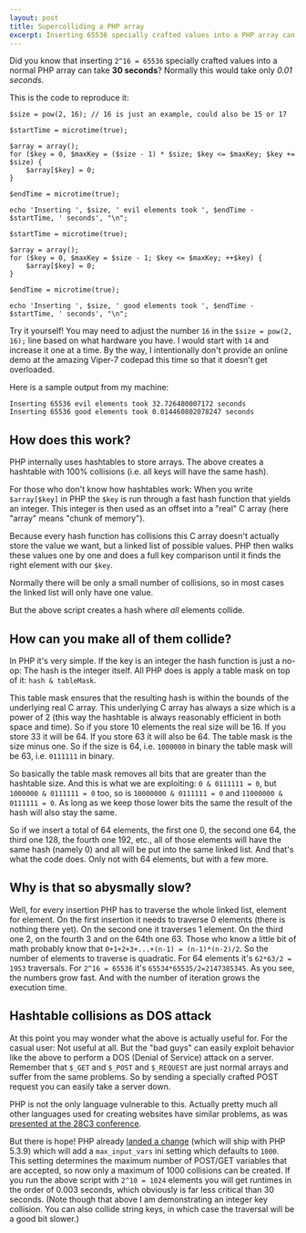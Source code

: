 ```yaml
---
layout: post
title: Supercolliding a PHP array
excerpt: Inserting 65536 specially crafted values into a PHP array can take 30 seconds, whereas normally it would only take 0.01 seconds.
---
```

Did you know that inserting `2^16 = 65536` specially crafted values into a normal PHP array can take
**30 seconds**? Normally this would take only *0.01 seconds*.

This is the code to reproduce it:

```php?start_inline=1
$size = pow(2, 16); // 16 is just an example, could also be 15 or 17

$startTime = microtime(true);

$array = array();
for ($key = 0, $maxKey = ($size - 1) * $size; $key <= $maxKey; $key += $size) {
    $array[$key] = 0;
}

$endTime = microtime(true);

echo 'Inserting ', $size, ' evil elements took ', $endTime - $startTime, ' seconds', "\n";

$startTime = microtime(true);

$array = array();
for ($key = 0, $maxKey = $size - 1; $key <= $maxKey; ++$key) {
    $array[$key] = 0;
}

$endTime = microtime(true);

echo 'Inserting ', $size, ' good elements took ', $endTime - $startTime, ' seconds', "\n";
```

Try it yourself! You may need to adjust the number `16` in the `$size = pow(2, 16);` line based on
what hardware you have. I would start with `14` and increase it one at a time. By the way, I
intentionally don't provide an online demo at the amazing Viper-7 codepad this time so that it
doesn't get overloaded.

Here is a sample output from my machine:

    Inserting 65536 evil elements took 32.726480007172 seconds
    Inserting 65536 good elements took 0.014460802078247 seconds

How does this work?
-------------------

PHP internally uses hashtables to store arrays. The above creates a hashtable with 100% collisions
(i.e. all keys will have the same hash).

For those who don't know how hashtables work: When you write `$array[$key]` in PHP the `$key` is run
through a fast hash function that yields an integer. This integer is then used as an offset into a
"real" C array (here "array" means "chunk of memory").

Because every hash function has collisions this C array doesn't actually store the value we want,
but a linked list of possible values. PHP then walks these values one by one and does a full key
comparison until it finds the right element with our `$key`.

Normally there will be only a small number of collisions, so in most cases the linked list will only
have one value.

But the above script creates a hash where *all* elements collide.

How can you make all of them collide?
-------------------------------------

In PHP it's very simple. If the key is an integer the hash function is just a no-op: The hash is the
integer itself. All PHP does is apply a table mask on top of it: `hash & tableMask`.

This table mask ensures that the resulting hash is within the bounds of the underlying real C
array. This underlying C array has always a size which is a power of 2 (this way the hashtable is
always reasonably efficient in both space and time). So if you store 10 elements the real size will
be 16. If you store 33 it will be 64. If you store 63 it will also be 64. The table mask is the size
minus one. So if the size is 64, i.e. `1000000` in binary the table mask will be 63, i.e. `0111111`
in binary.

So basically the table mask removes all bits that are greater than the hashtable size. And this is
what we are exploiting: `0 & 0111111 = 0`, but `1000000 & 0111111 = 0` too, so is
`10000000 & 0111111 = 0` and `11000000 & 0111111 = 0`. As long as we keep those lower bits the same
the result of the hash will also stay the same.

So if we insert a total of 64 elements, the first one 0, the second one 64, the third one 128, the
fourth one 192, etc., all of those elements will have the same hash (namely 0) and all will be put
into the same linked list. And that's what the code does. Only not with 64 elements, but with a few
more.

Why is that so abysmally slow?
------------------------------

Well, for every insertion PHP has to traverse the whole linked list, element for element. On the
first insertion it needs to traverse 0 elements (there is nothing there yet). On the second one it
traverses 1 element. On the third one 2, on the fourth 3 and on the 64th one 63. Those who know
a little bit of math probably know that `0+1+2+3+...+(n-1) = (n-1)*(n-2)/2`. So the number of
elements to traverse is quadratic. For 64 elements it's `62*63/2 = 1953` traversals. For
`2^16 = 65536` it's `65534*65535/2=2147385345`. As you see, the numbers grow fast. And with the
number of iteration grows the execution time.

Hashtable collisions as DOS attack
----------------------------------

At this point you may wonder what the above is actually useful for. For the casual user: Not useful
at all. But the "bad guys" can easily exploit behavior like the above to perform a DOS (Denial of
Service) attack on a server. Remember that `$_GET` and `$_POST` and `$_REQUEST` are just normal
arrays and suffer from the same problems. So by sending a specially crafted POST request you can
easily take a server down.

PHP is not the only language vulnerable to this. Actually pretty much all other languages used for
creating websites have similar problems, as was [presented at the 28C3 conference][2].

But there is hope! PHP already [landed a change][3] (which will ship with PHP 5.3.9) which will add
a `max_input_vars` ini setting which defaults to `1000`. This setting determines the maximum number
of POST/GET variables that are accepted, so now only a maximum of 1000 collisions can be created. If
you run the above script with `2^10 = 1024` elements you will get runtimes in the order of 0.003
seconds, which obviously is far less critical than 30 seconds. (Note though that above I am
demonstrating an integer key collision. You can also collide string keys, in which case the
traversal will be a good bit slower.)


  [1]: http://www.nruns.com/_downloads/advisory28122011.pdf
  [2]: http://events.ccc.de/congress/2011/Fahrplan/events/4680.en.html
  [3]: http://svn.php.net/viewvc?view=revision&revision=321038